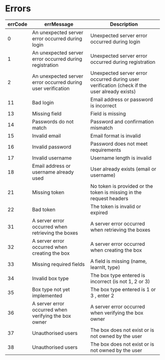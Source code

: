 # Errors

| errCode | errMessage                            | Description                           |
| ------- | ------------------------------------- | -------------------------------------- |
| 0       | An unexpected server error occurred during login | Unexpected server error occurred during login |
| 1       | An unexpected server error occurred during registration | Unexpected server error occurred during registration |
| 2       | An unexpected server error occurred during user verification | Unexpected server error occurred during user verification (check if the user already exists) |
| 11      | Bad login                             | Email address or password is incorrect |
| 13      | Missing field                         | Field is missing                       |
| 14      | Passwords do not match                | Password and confirmation mismatch     |
| 15      | Invalid email                         | Email format is invalid                |
| 16      | Invalid password                      | Password does not meet requirements    |
| 17      | Invalid username                      | Username length is invalid             |
| 18      | Email address or username already used | User already exists (email or username)                                |
| 21      | Missing token                          | No token is provided or the token is missing in the request headers    |
| 22      | Bad token                              | The token is invalid or expired                                        |
| 31      | A server error occurred when retrieving the boxes        | A server error occurred when retrieving the boxes    |
| 32      | A server error occurred when creating the box            | A server error occurred when creating the box        |
| 33      | Missing required fields                                  | A field is missing (name, learnIt, type)             |
| 34      | Invalid box type                                         | The box type entered is incorrect (is not 1, 2 or 3) |
| 35      | Box type not yet implemented                             | The box type entered is 1 or 3 , enter 2             |
| 36      | A server error occurred when verifying the box owner     | A server error occurred when verifying the box owner |
| 37      | Unauthorised users                                       | The box does not exist or is not owned by the user   |
| 38      | Unauthorised users                                       | The box does not exist or is not owned by the user   |
